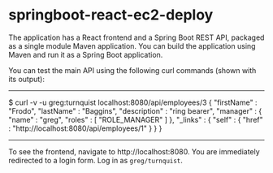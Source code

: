 # springboot-react-ec2-deploy

The application has a React frontend and a Spring Boot REST API, packaged as a single module Maven application. You can build the application using Maven and run it as a Spring Boot application.

You can test the main API using the following curl commands (shown with its output):

---

$ curl -v -u greg:turnquist localhost:8080/api/employees/3
{
  "firstName" : "Frodo",
  "lastName" : "Baggins",
  "description" : "ring bearer",
  "manager" : {
    "name" : "greg",
    "roles" : [ "ROLE_MANAGER" ]
  },
  "_links" : {
    "self" : {
      "href" : "http://localhost:8080/api/employees/1"
    }
  }
}

---

To see the frontend, navigate to http://localhost:8080. You are immediately redirected to a login form. Log in as `greg/turnquist`.

